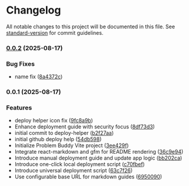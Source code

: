 # Changelog

All notable changes to this project will be documented in this file. See [standard-version](https://github.com/conventional-changelog/standard-version) for commit guidelines.

### [0.0.2](https://github.com/hdfiresky/Problembuddy-deploy/compare/v0.0.1...v0.0.2) (2025-08-17)


### Bug Fixes

* name fix ([8a4372c](https://github.com/hdfiresky/Problembuddy-deploy/commit/8a4372c09b49f12a38005f2be07e9b190a55df6b))

### 0.0.1 (2025-08-17)


### Features

* deploy helper icon fix ([9fc8a9b](https://github.com/hdfiresky/Problembuddy-deploy/commit/9fc8a9b841f41345a6a34197bc574a7e3971377a))
* Enhance deployment guide with security focus ([8df73d3](https://github.com/hdfiresky/Problembuddy-deploy/commit/8df73d3f3f985c4591dcb0a7faed66a04cb0ff31))
* initial commit to deploy-helper ([b2f27aa](https://github.com/hdfiresky/Problembuddy-deploy/commit/b2f27aaede45368813637fc8bcf0db89fff62335))
* initial github deploy help ([54db598](https://github.com/hdfiresky/Problembuddy-deploy/commit/54db598455abc99f8dc53cd3bf58e10fa694c0bb))
* Initialize Problem Buddy Vite project ([3ee429f](https://github.com/hdfiresky/Problembuddy-deploy/commit/3ee429fc540e5141c0f10cff3e4c7c48a7c43731))
* Integrate react-markdown and gfm for README rendering ([36c9e94](https://github.com/hdfiresky/Problembuddy-deploy/commit/36c9e944529738e3db39b66d4cf9c05991416799))
* Introduce manual deployment guide and update app logic ([bb202ca](https://github.com/hdfiresky/Problembuddy-deploy/commit/bb202ca6db83129e3fb73d62a844252253ac1f38))
* Introduce one-click local deployment script ([c70fbef](https://github.com/hdfiresky/Problembuddy-deploy/commit/c70fbefd77705d02c0285ef3089829ba31971fd9))
* Introduce universal deployment script ([63c7f26](https://github.com/hdfiresky/Problembuddy-deploy/commit/63c7f26ee8f7a415b6a51ca2e62a87e4acc277ab))
* Use configurable base URL for markdown guides ([6950090](https://github.com/hdfiresky/Problembuddy-deploy/commit/6950090a0bbdf845ef389852ce0f3297eab69a3a))
